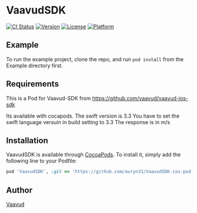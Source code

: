 # VaavudSDK

[![CI Status](https://img.shields.io/travis/auryn31/VaavudSDK.svg?style=flat)](https://travis-ci.org/auryn31/VaavudSDK)
[![Version](https://img.shields.io/cocoapods/v/VaavudSDK.svg?style=flat)](https://cocoapods.org/pods/VaavudSDK)
[![License](https://img.shields.io/cocoapods/l/VaavudSDK.svg?style=flat)](https://cocoapods.org/pods/VaavudSDK)
[![Platform](https://img.shields.io/cocoapods/p/VaavudSDK.svg?style=flat)](https://cocoapods.org/pods/VaavudSDK)

## Example

To run the example project, clone the repo, and run `pod install` from the Example directory first.

## Requirements

This is a Pod for Vaavud-SDK from https://github.com/vaavud/vaavud-ios-sdk

Its available with cocapods. The swift version is 3.3
You have to set the swift language versuin in build setting to 3.3 
The response is in m/s

## Installation

VaavudSDK is available through [CocoaPods](https://cocoapods.org). To install
it, simply add the following line to your Podfile:

```ruby
pod 'VaavudSDK', :git => 'https://github.com/auryn31/VaavudSDK-ios-pod.git'
```

## Author

[Vaavud](https://github.com/vaavud/vaavud-ios-sdk)
